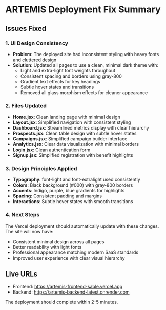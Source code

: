 # ARTEMIS Deployment Fix Summary

## Issues Fixed

### 1. UI Design Consistency
- **Problem**: The deployed site had inconsistent styling with heavy fonts and cluttered design
- **Solution**: Updated all pages to use a clean, minimal dark theme with:
  - Light and extra-light font weights throughout
  - Consistent spacing and borders using gray-800
  - Gradient text effects for key headings
  - Subtle hover states and transitions
  - Removed all glass morphism effects for cleaner appearance

### 2. Files Updated
- **Home.jsx**: Clean landing page with minimal design
- **Layout.jsx**: Simplified navigation with consistent styling
- **Dashboard.jsx**: Streamlined metrics display with clear hierarchy
- **Prospects.jsx**: Clean table design with subtle hover states
- **Campaigns.jsx**: Simplified campaign builder interface
- **Analytics.jsx**: Clear data visualization with minimal borders
- **Login.jsx**: Clean authentication form
- **Signup.jsx**: Simplified registration with benefit highlights

### 3. Design Principles Applied
- **Typography**: font-light and font-extralight used consistently
- **Colors**: Black background (#000) with gray-800 borders
- **Accents**: Indigo, purple, blue gradients for highlights
- **Spacing**: Consistent padding and margins
- **Interactions**: Subtle hover states with smooth transitions

### 4. Next Steps
The Vercel deployment should automatically update with these changes. The site will now have:
- Consistent minimal design across all pages
- Better readability with light fonts
- Professional appearance matching modern SaaS standards
- Improved user experience with clear visual hierarchy

## Live URLs
- Frontend: https://artemis-frontend-sable.vercel.app
- Backend: https://artemis-backend-latest.onrender.com

The deployment should complete within 2-5 minutes.
